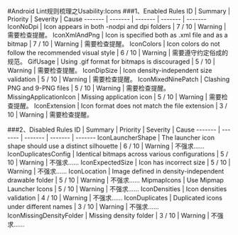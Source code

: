 #Android Lint规则梳理之Usability:Icons
###1、Enabled Rules
ID | Summary | Priority | Severity | Cause
------- | ------- | ------- | ------- | -------
IconNoDpi | Icon appears in both -nodpi and dpi folders | 7 / 10 | Warning | 需要检查提醒。
IconXmlAndPng | Icon is specified both as .xml file and as a bitmap | 7 / 10 | Warning | 需要检查提醒。
IconColors | Icon colors do not follow the recommended visual style | 6 / 10 | Warning | 需要遵守约定俗成的规范。
GifUsage | Using .gif format for bitmaps is discouraged | 5 / 10 | Warning | 需要检查提醒。
IconDipSize | Icon density-independent size validation | 5 / 10 | Warning | 需要检查提醒。
IconMixedNinePatch | Clashing PNG and 9-PNG files | 5 / 10 | Warning | 需要检查提醒。
MissingApplicationIcon | Missing application icon | 5 / 10 | Warning | 需要检查提醒。
IconExtension | Icon format does not match the file extension | 3 / 10 | Warning | 需要检查提醒。

###2、Disabled Rules
ID | Summary | Priority | Severity | Cause
------- | ------- | ------- | ------- | -------
IconLauncherShape | The launcher icon shape should use a distinct silhouette | 6 / 10 | Warning | 不强求......
IconDuplicatesConfig | Identical bitmaps across various configurations | 5 / 10 | Warning | 不强求......
IconExpectedSize | Icon has incorrect size | 5 / 10 | Warning | 不强求......
IconLocation | Image defined in density-independent drawable folder | 5 / 10 | Warning | 不强求......
MipmapIcons | Use Mipmap Launcher Icons | 5 / 10 | Warning | 不强求......
IconDensities | Icon densities validation | 4 / 10 | Warning | 不强求......
IconDuplicates | Duplicated icons under different names | 3 / 10 | Warning | 不强求......
IconMissingDensityFolder | Missing density folder | 3 / 10 | Warning | 不强求......

